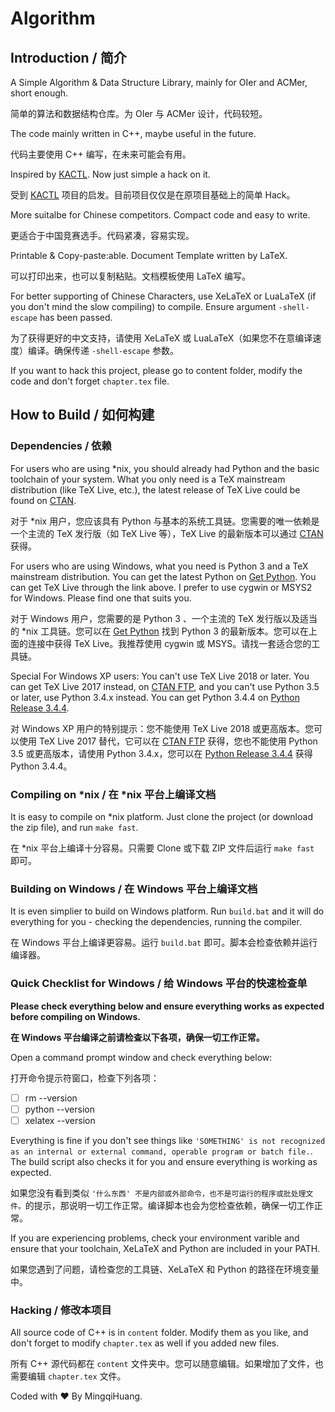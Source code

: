 # Algorithm

## Introduction / 简介

A Simple Algorithm &amp; Data Structure Library, mainly for OIer and ACMer, short enough.

简单的算法和数据结构仓库。为 OIer 与 ACMer 设计，代码较短。

The code mainly written in C++, maybe useful in the future.

代码主要使用 C++ 编写，在未来可能会有用。

Inspired by [KACTL](https://github.com/kth-competitive-programming/kactl). Now just simple a hack on it.

受到 [KACTL](https://github.com/kth-competitive-programming/kactl) 项目的启发。目前项目仅仅是在原项目基础上的简单 Hack。

More suitalbe for Chinese competitors. Compact code and easy to write.

更适合于中国竞赛选手。代码紧凑，容易实现。

Printable & Copy-paste:able. Document Template written by LaTeX.

可以打印出来，也可以复制粘贴。文档模板使用 LaTeX 编写。

For better supporting of Chinese Characters, use XeLaTeX or LuaLaTeX (if you don't mind the slow compiling) to compile.
Ensure argument `-shell-escape` has been passed.

为了获得更好的中文支持，请使用 XeLaTeX 或 LuaLaTeX（如果您不在意编译速度）编译。确保传递 `-shell-escape` 参数。

If you want to hack this project, please go to content folder, modify the code and don't forget `chapter.tex` file.

## How to Build / 如何构建

### Dependencies / 依赖

For users who are using \*nix, you should already had Python and the basic toolchain of your system. What you only need is a TeX mainstream distribution (like TeX Live, etc.), the latest release of TeX Live could be found on [CTAN](https://ctan.org/tex-archive/systems/texlive/Images).

对于 \*nix 用户，您应该具有 Python 与基本的系统工具链。您需要的唯一依赖是一个主流的 TeX 发行版（如 TeX Live 等），TeX Live 的最新版本可以通过 [CTAN](https://ctan.org/tex-archive/systems/texlive/Images) 获得。

For users who are using Windows, what you need is Python 3 and a TeX mainstream distribution. You can get the latest Python on [Get Python](https://www.python.org/downloads/). You can get TeX Live through the link above. I prefer to use cygwin or MSYS2 for Windows. Please find one that suits you.

对于 Windows 用户，您需要的是 Python 3 、一个主流的 TeX 发行版以及适当的 \*nix 工具链。您可以在 [Get Python](https://www.python.org/downloads/) 找到 Python 3 的最新版本。您可以在上面的连接中获得 TeX Live。我推荐使用 cygwin 或 MSYS。请找一套适合您的工具链。

Special For Windows XP users: You can't use TeX Live 2018 or later. You can get TeX Live 2017 instead, on [CTAN FTP](ftp://tug.org/historic/systems/texlive/2017/), and you can't use Python 3.5 or later, use Python 3.4.x instead. You can get Python 3.4.4 on [Python Release 3.4.4](https://www.python.org/downloads/release/python-344/).

对 Windows XP 用户的特别提示：您不能使用 TeX Live 2018 或更高版本。您可以使用 TeX Live 2017 替代，它可以在 [CTAN FTP](ftp://tug.org/historic/systems/texlive/2017/) 获得，您也不能使用 Python 3.5 或更高版本，请使用 Python 3.4.x，您可以在 [Python Release 3.4.4](https://www.python.org/downloads/release/python-344/) 获得 Python 3.4.4。

### Compiling on \*nix / 在 \*nix 平台上编译文档

It is easy to compile on \*nix platform. Just clone the project (or download the zip file), and run `make fast`.

在 \*nix 平台上编译十分容易。只需要 Clone 或下载 ZIP 文件后运行 `make fast` 即可。

### Building on Windows / 在 Windows 平台上编译文档

It is even simplier to build on Windows platform. Run `build.bat` and it will do everything for you - checking the dependencies, running the compiler.

在 Windows 平台上编译更容易。运行 `build.bat` 即可。脚本会检查依赖并运行编译器。

### Quick Checklist for Windows / 给 Windows 平台的快速检查单

**Please check everything below and ensure everything works as expected before compiling on Windows.**

**在 Windows 平台编译之前请检查以下各项，确保一切工作正常。**

Open a command prompt window and check everything below:

打开命令提示符窗口，检查下列各项：

- [ ] rm --version
- [ ] python --version
- [ ] xelatex --version

Everything is fine if you don't see things like `'SOMETHING' is not recognized as an internal or external command,
operable program or batch file.`. The build script also checks it for you and ensure everything is working as expected.

如果您没有看到类似 `'什么东西' 不是内部或外部命令，也不是可运行的程序或批处理文件。`的提示，那说明一切工作正常。编译脚本也会为您检查依赖，确保一切工作正常。

If you are experiencing problems, check your environment varible and ensure that your toolchain, XeLaTeX and Python are included in your PATH.

如果您遇到了问题，请检查您的工具链、XeLaTeX 和 Python 的路径在环境变量中。

### Hacking / 修改本项目

All source code of C++ is in `content` folder. Modify them as you like, and don't forget to modify `chapter.tex` as well if you added new files.

所有 C++ 源代码都在 `content` 文件夹中。您可以随意编辑。如果增加了文件，也需要编辑 `chapter.tex` 文件。

Coded with :heart: By MingqiHuang.
